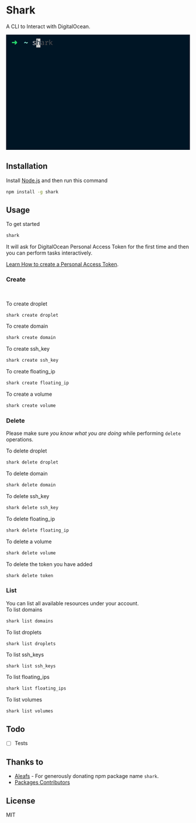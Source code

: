 # Shark

A CLI to Interact with DigitalOcean.

<div align="center">
<img src="demo.gif" >
</div>

## Installation
Install [Node.js](https://nodejs.org/) and then run this command
```sh
npm install -g shark
```
## Usage
To get started
```sh
shark
```
It will ask for DigitalOcean Personal Access Token for the first time and then you can perform tasks interactively.

[Learn How to create a Personal Access Token](https://www.digitalocean.com/docs/api/create-personal-access-token/).
### Create
<br/>

To create droplet
```sh
shark create droplet
```

To create domain
```sh
shark create domain
```

To create ssh_key
```sh
shark create ssh_key
```

To create floating_ip
```sh
shark create floating_ip
```

To create a volume
```sh
shark create volume
```

### Delete

Please make sure *you know what you are doing* while performing `delete` operations.

To delete droplet
```sh
shark delete droplet
```

To delete domain
```sh
shark delete domain
```

To delete ssh_key
```sh
shark delete ssh_key
```

To delete floating_ip
```sh
shark delete floating_ip
```

To delete a volume
```sh
shark delete volume
```

To delete the token you have added
```sh
shark delete token
```
### List
You can list all available resources under your account.
<br/>
To list domains
```sh
shark list domains
```

To list droplets
```
shark list droplets
```

To list ssh_keys
```
shark list ssh_keys
```

To list floating_ips
```sh
shark list floating_ips
```

To list volumes
```sh
shark list volumes
```

## Todo
- [ ] Tests

## Thanks to
 - [Aleafs](https://github.com/aleafs) - For generously donating npm package name `shark`.
 - [Packages Contributors](https://github.com/satyarohith/shark/network/dependencies)

## License
MIT
